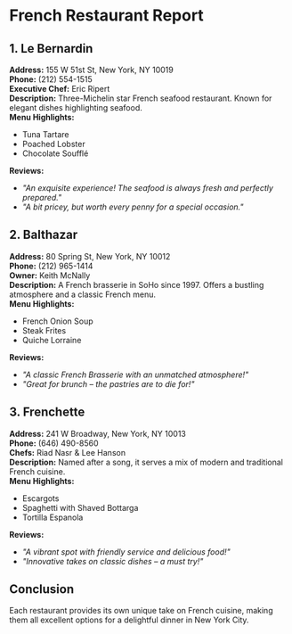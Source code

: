 # French Restaurant Report

## 1. Le Bernardin
**Address:** 155 W 51st St, New York, NY 10019  
**Phone:** (212) 554-1515  
**Executive Chef:** Eric Ripert  
**Description:** Three-Michelin star French seafood restaurant. Known for elegant dishes highlighting seafood.  
**Menu Highlights:**  
- Tuna Tartare  
- Poached Lobster  
- Chocolate Soufflé  

**Reviews:**  
- *"An exquisite experience! The seafood is always fresh and perfectly prepared."*  
- *"A bit pricey, but worth every penny for a special occasion."*  

## 2. Balthazar  
**Address:** 80 Spring St, New York, NY 10012  
**Phone:** (212) 965-1414  
**Owner:** Keith McNally  
**Description:** A French brasserie in SoHo since 1997. Offers a bustling atmosphere and a classic French menu.  
**Menu Highlights:**  
- French Onion Soup  
- Steak Frites  
- Quiche Lorraine  

**Reviews:**  
- *"A classic French Brasserie with an unmatched atmosphere!"*  
- *"Great for brunch – the pastries are to die for!"*  

## 3. Frenchette  
**Address:** 241 W Broadway, New York, NY 10013  
**Phone:** (646) 490-8560  
**Chefs:** Riad Nasr & Lee Hanson  
**Description:** Named after a song, it serves a mix of modern and traditional French cuisine.  
**Menu Highlights:**  
- Escargots  
- Spaghetti with Shaved Bottarga  
- Tortilla Espanola  

**Reviews:**  
- *"A vibrant spot with friendly service and delicious food!"*  
- *"Innovative takes on classic dishes – a must try!"*  

## Conclusion
Each restaurant provides its own unique take on French cuisine, making them all excellent options for a delightful dinner in New York City.